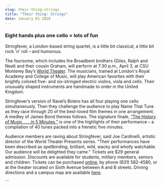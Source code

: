 ```yaml
---
slug: their-thing-strings
title: "Their thing: Strings"
date: January 01 2020
---
```


 
<h3>Eight hands plus one cello = lots of fun</h3>
<p>
  Stringfever, a London-based string quartet, is a little bit classical, a
  little bit rock 'n' roll – and humorous.
</p>
<p>
  The foursome, which includes the Broadbent brothers (Giles, Ralph and Neal)
  and their cousin Graham, will perform at 7:30 p.m., April 3, at CSU Monterey
  Bay’s <a href="https://worldtheater.csumb.edu">World Theater</a>. The
  musicians, trained at London's Royal Academy and College of Music, will play
  American favorites with their brightly colored five- and six-stringed electric
  violins, viola and cello. Their unusually shaped instruments are handmade to
  order in the United Kingdom.
</p>
<p>
  Stringfever’s version of Ravel’s Bolero has all four playing one cello
  simultaneously. Then they challenge the audience to play Name That Tune as
  they race through 20 of the best-loved film themes in one arrangement. A
  medley of James Bond themes follows. The signature finale,
  <a href="https://www.youtube.com/watch?v=SG6Ef-NQCi4"
    >“The History of Music . . . in 5 Minutes,”</a
  >
  is one of the highlights of their performance – a compilation of 40 tunes
  packed into a frenetic five minutes.
</p>
<p>
  Audience members are raving about Stringfever, said Joe Cardinelli, artistic
  director of the World Theater Presents series. "Their performances have been
  described as spellbinding, brilliant, wild, wacky and wholly watchable. Our
  audience will be delighted they came." Tickets are $29 general admission.
  Discounts are available for students, military members, seniors and children.
  Tickets can be purchased <a href="https://worldtheater.csumb.edu">online</a>,
  by phone (831) 582-4580, or at the theater located on Sixth Avenue between A
  and B streets. Driving directions and a campus map are available
  <a href="https://csumb.edu/maps">here</a>.
</p>
```
